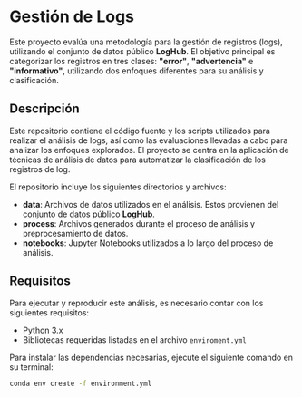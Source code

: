 # **Gestión de Logs**

Este proyecto evalúa una metodología para la gestión de registros (logs), utilizando el conjunto de datos público **LogHub**. El objetivo principal es categorizar los registros en tres clases: **"error"**, **"advertencia"** e **"informativo"**, utilizando dos enfoques diferentes para su análisis y clasificación.

## **Descripción**

Este repositorio contiene el código fuente y los scripts utilizados para realizar el análisis de logs, así como las evaluaciones llevadas a cabo para analizar los enfoques explorados. El proyecto se centra en la aplicación de técnicas de análisis de datos para automatizar la clasificación de los registros de log.

El repositorio incluye los siguientes directorios y archivos:
- **data**: Archivos de datos utilizados en el análisis. Estos provienen del conjunto de datos público **LogHub**.
- **process**: Archivos generados durante el proceso de análisis y preprocesamiento de datos.
- **notebooks**: Jupyter Notebooks utilizados a lo largo del proceso de análisis.

## **Requisitos**

Para ejecutar y reproducir este análisis, es necesario contar con los siguientes requisitos:

- Python 3.x
- Bibliotecas requeridas listadas en el archivo `enviroment.yml`

Para instalar las dependencias necesarias, ejecute el siguiente comando en su terminal:

```bash
conda env create -f environment.yml
````

